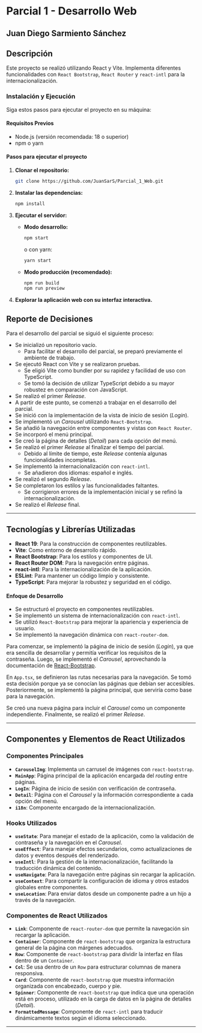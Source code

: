 # Parcial 1 - Desarrollo Web  
## Juan Diego Sarmiento Sánchez  

## Descripción  
Este proyecto se realizó utilizando React y Vite. Implementa diferentes funcionalidades con `React Bootstrap`, `React Router` y `react-intl` para la internacionalización.  

### Instalación y Ejecución  
Siga estos pasos para ejecutar el proyecto en su máquina:  

#### Requisitos Previos  
- Node.js (versión recomendada: 18 o superior)  
- npm o yarn  

#### Pasos para ejecutar el proyecto  

1. **Clonar el repositorio:**  
   ```sh
   git clone https://github.com/JuanSarS/Parcial_1_Web.git 
   ```

2. **Instalar las dependencias:**  
   ```sh
   npm install
   ```
   
3. **Ejecutar el servidor:**  
   - **Modo desarrollo:**  
     ```sh
     npm start
     ```
     o con yarn:  
     ```sh
     yarn start
     ```
   - **Modo producción (recomendado):**  
     ```sh
     npm run build
     npm run preview
     ```

4. **Explorar la aplicación web con su interfaz interactiva.**  

## Reporte de Decisiones  
Para el desarrollo del parcial se siguió el siguiente proceso:  

- Se inicializó un repositorio vacío.  
   - Para facilitar el desarrollo del parcial, se preparó previamente el ambiente de trabajo.  
- Se ejecutó React con Vite y se realizaron pruebas.  
   - Se eligió Vite como bundler por su rapidez y facilidad de uso con TypeScript.  
   - Se tomó la decisión de utilizar TypeScript debido a su mayor robustez en comparación con JavaScript.  
- Se realizó el primer *Release*.  
- A partir de este punto, se comenzó a trabajar en el desarrollo del parcial.  
- Se inició con la implementación de la vista de inicio de sesión (*Login*).  
- Se implementó un *Carousel* utilizando `React-Bootstrap`.  
- Se añadió la navegación entre componentes y vistas con `React Router`.  
- Se incorporó el menú principal.  
- Se creó la página de detalles (*Detail*) para cada opción del menú.  
- Se realizó el primer *Release* al finalizar el tiempo del parcial.  
   - Debido al límite de tiempo, este *Release* contenía algunas funcionalidades incompletas.  
- Se implementó la internacionalización con `react-intl`.  
   - Se añadieron dos idiomas: español e inglés.  
- Se realizó el segundo *Release*.  
- Se completaron los estilos y las funcionalidades faltantes.  
   - Se corrigieron errores de la implementación inicial y se refinó la internacionalización.  
- Se realizó el *Release* final.  

---  

## Tecnologías y Librerías Utilizadas  
- **React 19**: Para la construcción de componentes reutilizables.  
- **Vite**: Como entorno de desarrollo rápido.  
- **React Bootstrap**: Para los estilos y componentes de UI.  
- **React Router DOM**: Para la navegación entre páginas.  
- **react-intl**: Para la internacionalización de la aplicación.  
- **ESLint**: Para mantener un código limpio y consistente.  
- **TypeScript**: Para mejorar la robustez y seguridad en el código.  

#### Enfoque de Desarrollo  
- Se estructuró el proyecto en componentes reutilizables.  
- Se implementó un sistema de internacionalización con `react-intl`.  
- Se utilizó `React-Bootstrap` para mejorar la apariencia y experiencia de usuario.  
- Se implementó la navegación dinámica con `react-router-dom`.  

Para comenzar, se implementó la página de inicio de sesión (*Login*), ya que era sencilla de desarrollar y permitía verificar los requisitos de la contraseña. Luego, se implementó el *Carousel*, aprovechando la documentación de [React-Bootstrap](https://react-bootstrap.netlify.app/docs/components/carousel).  

En `App.tsx`, se definieron las rutas necesarias para la navegación. Se tomó esta decisión porque ya se conocían las páginas que debían ser accesibles. Posteriormente, se implementó la página principal, que serviría como base para la navegación.  

Se creó una nueva página para incluir el *Carousel* como un componente independiente. Finalmente, se realizó el primer *Release*.  

---  

## Componentes y Elementos de React Utilizados  

### Componentes Principales  
- **`CarouselImg`**: Implementa un carrusel de imágenes con `react-bootstrap`.  
- **`MainApp`**: Página principal de la aplicación encargada del *routing* entre páginas.  
- **`LogIn`**: Página de inicio de sesión con verificación de contraseña.  
- **`Detail`**: Página con el *Carousel* y la información correspondiente a cada opción del menú.  
- **`i18n`**: Componente encargado de la internacionalización.  

### Hooks Utilizados  
- **`useState`**: Para manejar el estado de la aplicación, como la validación de contraseña y la navegación en el *Carousel*.  
- **`useEffect`**: Para manejar efectos secundarios, como actualizaciones de datos y eventos después del renderizado.  
- **`useIntl`**: Para la gestión de la internacionalización, facilitando la traducción dinámica del contenido.  
- **`useNavigate`**: Para la navegación entre páginas sin recargar la aplicación.  
- **`useContext`**: Para compartir la configuración de idioma y otros estados globales entre componentes.  
- **`useLocation`**: Para enviar datos desde un componente padre a un hijo a través de la navegación.  

### Componentes de React Utilizados  

- **`Link`**: Componente de `react-router-dom` que permite la navegación sin recargar la aplicación.  
- **`Container`**: Componente de `react-bootstrap` que organiza la estructura general de la página con márgenes adecuados.  
- **`Row`**: Componente de `react-bootstrap` para dividir la interfaz en filas dentro de un `Container`.  
- **`Col`**: Se usa dentro de un `Row` para estructurar columnas de manera responsiva.  
- **`Card`**: Componente de `react-bootstrap` que muestra información organizada con encabezado, cuerpo y pie.  
- **`Spinner`**: Componente de `react-bootstrap` que indica que una operación está en proceso, utilizado en la carga de datos en la página de detalles (*Detail*).  
- **`FormattedMessage`**: Componente de `react-intl` para traducir dinámicamente textos según el idioma seleccionado.  

---
   
 
